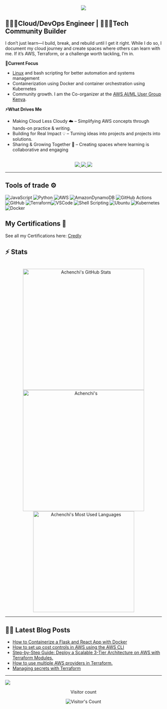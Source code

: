 

<h1 align="center">
    <img src="https://readme-typing-svg.herokuapp.com/?font=Knewave&size=48&center=true&vCenter=true&width=500&height=70&color=0f55bd&duration=4000&font-weight=900&lines=Hi+There!+👋;+I'm+Jully+Achenchi+😁!;" />
</h1>

## 👩🏽‍💻Cloud/DevOps Engineer | 👷🏽‍♀️Tech Community Builder
I don’t just learn—I build, break, and rebuild until I get it right. While I do so, I document my cloud journey and create spaces where others can learn with me. If it’s AWS, Terraform, or a challenge worth tackling, I’m in.

**🎯Current Focus**
- [Linux](https://linuxupskillchallenge.org) and bash scripting for better automation and systems management<br>
- Containerization using Docker and container orchestration using Kubernetes
- Community growth. I am the Co-organizer at the [AWS AI/ML User Group Kenya](https://www.linkedin.com/company/aws-ai-ml-kenya/?viewAsMember=true).

**⚡What Drives Me**
- Making Cloud Less Cloudy ☁️ – Simplifying AWS concepts through hands-on practice & writing.
- Building for Real Impact 💡 – Turning ideas into projects and projects into solutions.
- Sharing & Growing Together 🚀 – Creating spaces where learning is collaborative and engaging

 <br>

<div align="center">
  <a href="jullyachenchi8@gmail.com">
    <img src="https://img.shields.io/badge/Gmail-333333?style=for-the-badge&logo=gmail&logoColor=red" />
  </a>
  <a href="https://linkedin.com/in/jully-achenchi" target="_blank">
    <img src="https://img.shields.io/badge/LinkedIn-0077B5?style=for-the-badge&logo=linkedin&logoColor=white" target="_blank" />
  </a>
  <a href="https://medium.com/@jullyachenchi8" target="_blank">
    <img src="https://img.shields.io/badge/Medium-000000?style=for-the-badge&logo=medium&logoColor=white" target="_blank" />
  </a>
</div>

<hr>

## Tools of trade ⚙️ 
![JavaScript](https://img.shields.io/badge/javascript-%23323330.svg?style=plastic&logo=javascript&logoColor=%23F7DF1E) ![Python](https://img.shields.io/badge/python-3670A0?style=plastic&logo=python&logoColor=ffdd54) ![AWS](https://img.shields.io/badge/AWS-%23FF9900.svg?style=plastic&logo=amazon-aws&logoColor=white) ![AmazonDynamoDB](https://img.shields.io/badge/Amazon%20DynamoDB-4053D6?style=plastic&logo=Amazon%20DynamoDB&logoColor=white) ![GitHub Actions](https://img.shields.io/badge/github%20actions-%232671E5.svg?style=plastic&logo=githubactions&logoColor=white) ![GitHub](https://img.shields.io/badge/github-%23121011.svg?style=plastic&logo=github&logoColor=white) ![Terraform](https://img.shields.io/badge/terraform-%235835CC.svg?style=plastic&logo=terraform&logoColor=white)<img alt="VSCode" src="https://img.shields.io/badge/Visual_Studio-5C2D91?style=plastic&logo=visual%20studio%20code&logoColor=white"/>
  <img alt="Shell Scripting" src="https://img.shields.io/badge/Shell_script-%23121011.svg?style=plastic&logo=gnu-bash&logoColor=white"/>
  <img alt="Ubuntu" src="https://img.shields.io/badge/Ubuntu-E95420?style=plastic&logo=ubuntu&logoColor=white"/>
  <img alt="Kubernetes" src="https://img.shields.io/badge/Kubernetes-E95420?style=plastic&logo=Kubernetes&logoColor=white"/>
  <img alt="Docker" src="https://img.shields.io/badge/-Docker-46a2f1?style=plastic&logo=docker&logoColor=white"/>

##  **My Certifications 🏅**

See all my Certifications here: [Credly](https://www.credly.com/users/jully-achenchi)

## ⚡️ Stats
<br>

<div align=center>
  <img width=390 src="https://github-readme-stats.vercel.app/api?username=achenchi7&theme=transparent&count_private=true&show_icons=true&rank_icon=github&locale=en" alt="Achenchi's GitHub Stats" />
  <img width=390 src="https://github-readme-streak-stats.herokuapp.com/?user=achenchi7&theme=transparent&count_private=true&border_radius=10&locale=en" alt="Achenchi's" />
  <img width=325 src="https://github-readme-stats.vercel.app/api/top-langs?username=achenchi7&theme=transparent&layout=donut&hide=css&langs_count=8&border_radius=10&show_icons=true&locale=en" alt="Achenchi's Most Used Languages" />
</div>

<hr>

## ✍🏽 Latest Blog Posts
<!-- BLOG-POST-LIST:START -->
- [How to Containerize a Flask and React App with Docker](https://medium.com/@jullyachenchi8/how-to-containerize-a-flask-and-react-app-with-docker-1c4089922c9f?source=rss-7a6e9f200238------2)
- [How to set up cost controls in AWS using the AWS CLI](https://medium.com/@jullyachenchi8/how-to-set-up-cost-controls-in-aws-using-the-aws-cli-b8feeda3d921?source=rss-7a6e9f200238------2)
- [Step-by-Step Guide: Deploy a Scalable 3-Tier Architecture on AWS with Terraform Modules.](https://awstip.com/how-to-deploy-a-highly-available-3-tier-architecture-in-aws-using-terraform-8ac25fe3910b?source=rss-7a6e9f200238------2)
- [How to use multiple AWS providers in Terraform.](https://medium.com/@jullyachenchi8/how-to-use-multiple-aws-providers-in-terraform-f982a2f89160?source=rss-7a6e9f200238------2)
- [Managing secrets with Terraform](https://awstip.com/managing-secrets-with-terraform-261276a0791f?source=rss-7a6e9f200238------2)
<!-- BLOG-POST-LIST:END -->

---
[![](https://visitcount.itsvg.in/api?id=achenchi7&icon=0&color=0)](https://visitcount.itsvg.in)

<div align="center"> 
  <p>Visitor count</p>
  <img src="https://profile-counter.glitch.me/achenchi7/count.svg" alt="Visitor's Count" />
</div>
<!-- Proudly created with GPRM ( https://gprm.itsvg.in ) -->



<!--
**achenchi7/achenchi7** is a ✨ _special_ ✨ repository because its `README.md` (this file) appears on your GitHub profile.

Here are some ideas to get you started:

- 🔭 I’m currently working on ...
- 🌱 I’m currently learning ...
- 👯 I’m looking to collaborate on ...
- 🤔 I’m looking for help with ...
- 💬 Ask me about ...
- 📫 How to reach me: ...
- 😄 Pronouns: ...
- ⚡ Fun fact: ...
-->

